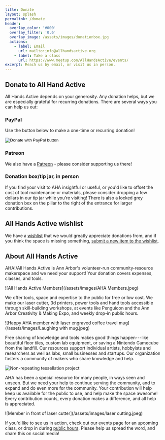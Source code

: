 ```yaml
---
title: Donate
layout: splash
permalink: /donate
header:
  overlay_color: '#000'
  overlay_filter: '0.6'
  overlay_image: /assets/images/donationbox.jpg
  actions:
    - label: Email
      url: mailto:info@allhandsactive.org
    - label: Take a class
      url: https://www.meetup.com/AllHandsActive/events/
excerpt: Reach us by email, or visit us in person.
---
```


## Donate to All Hand Active

All Hands Active depends on your generosity. 
Any donation helps, but we are especially grateful for recurring donations. 
There are several ways you can help us out:

### PayPal

Use the button below to make a one-time or recurring donation!

<form action="https://www.paypal.com/cgi-bin/webscr" method="post" target="_top">
<input type="hidden" name="cmd" value="_s-xclick" />
<input type="hidden" name="hosted_button_id" value="5PS594W8YHZF8" />
<input type="image" src="https://www.paypalobjects.com/en_US/i/btn/btn_donateCC_LG.gif" border="0" name="submit" title="PayPal - The safer, easier way to pay online!" alt="Donate with PayPal button" />
<img alt="" border="0" src="https://www.paypal.com/en_US/i/scr/pixel.gif" width="1" height="1" />
</form>

### Patreon

We also have a [Patreon](https://www.patreon.com/AllHandsActive) - please consider supporting us there!

### Donation box/tip jar, in person

If you find your visit to AHA insightful or useful, or you'd like to offset the cost of tool maintenance or materials, please consider dropping a few dollars in our tip jar while you're visiting! There is also a locked grey donation box on the pillar to the right of the entrance for larger contributions.

## All Hands Active wishlist

We have a [wishlist](https://rhino.li/wish-list) that we would greatly appreciate donations from, and if you think the space is missing something, [submit a new item to the wishlist](https://rhino.li/wish-list-addition).

## About All Hands Active

AHA!/All Hands Active is Ann Arbor's volunteer-run community-resource makerspace and we need your support!  Your donation covers expenses, classes, and tools.

![All Hands Active Members](/assets/images/AHA Members.jpeg)

We offer tools, space and expertise to the public for free or low cost. We make our laser cutter, 3d printers, power tools and hand tools accessible through skill-building workshops, at events like Penguicon and the Ann Arbor Creativity & Making Expo, and weekly drop-in public hours.

![Happy AHA member with laser engraved coffee travel mug](/assets/images/Laughing with mug.jpeg)

Free sharing of knowledge and tools makes good things happen---like beautiful floor tiles, custom lab equipment, or saving a Nintendo Gamecube from the landfill. Our resources support individual artists, hobbyists and researchers as well as labs, small businesses and startups. Our organization fosters a community of makers who share knowledge and help.

![Non-repeating tessellation project](/assets/images/tesselate.jpeg)

AHA has been a special resource for many people, in ways seen and unseen. But we need your help to continue serving the community, and to expand and do even more for the community. Your contribution will help keep us available for the public to use, and help make the space awesome! Every contribution counts, every donation makes a difference, and all help is appreciated.

![Member in front of laser cutter](/assets/images/laser cutting.jpeg)

If you'd like to see us in action, check out our [events](https://rhino.li/events) page for an upcoming class, or drop in during [public hours](/visit). Please help us spread the word, and share this on social media!
